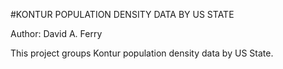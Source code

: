 #KONTUR POPULATION DENSITY DATA BY US STATE

Author: David A. Ferry

This project groups Kontur population density data by US State.
